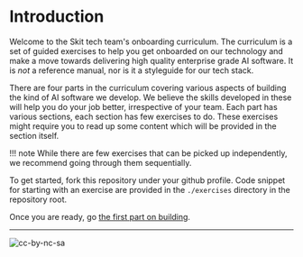 # Introduction

Welcome to the Skit tech team's onboarding curriculum. The curriculum is a
set of guided exercises to help you get onboarded on our technology and make a
move towards delivering high quality enterprise grade AI software. It is _not_ a
reference manual, nor is it a styleguide for our tech stack.

There are four parts in the curriculum covering various aspects of building the
kind of AI software we develop. We believe the skills developed in these will
help you do your job better, irrespective of your team. Each part has various
sections, each section has few exercises to do. These exercises might require
you to read up some content which will be provided in the section itself.

!!! note 
    While there are few exercises that can be picked up independently, we
    recommend going through them sequentially.

To get started, fork this repository under your github profile. Code snippet for
starting with an exercise are provided in the `./exercises` directory in the
repository root.

Once you are ready, go [the first part on building](./building/index.md).

---

![cc-by-nc-sa](https://licensebuttons.net/l/by-nc-sa/4.0/88x31.png)
